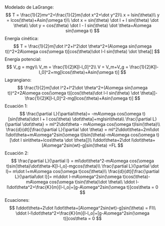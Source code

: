 Modelado de LaGrange:
$$
T = \frac{1}{2}mv^2=\frac{1}{2}m(\dot x^2+\dot y^2)\\
x = lsin(\theta)\\
y = lcos(\theta)+Asin(\omega t)\\
\dot x = sin(\theta) \dot l + l sin(\theta) \dot \theta\\
\dot y = cos(\theta) \dot l - l sin(\theta) \dot \theta+A\omega sin(\omega t)
$$
Energía cinética:
$$
T = \frac{1}{2}m[\dot l^2+l^2\dot \theta^2+(A\omega sin(\omega t))^2+2A\omega cos(\omega t)[cos(\theta)\dot l-l sin(\theta) \dot \theta]]
$$
Energía potencial:
$$
V_g = mgy\\
V_m = \frac{1}{2}K[l-l_0]^2\\
V = V_m+V_g = \frac{1}{2}K[l-l_0]^2+mg[lcos(\theta)+Asin(\omega t)]
$$
Lagrangiano:
$$
\frac{1}{2}m[\dot l^2+l^2\dot \theta^2+(A\omega sin(\omega t))^2+2A\omega cos(\omega t)[cos(\theta)\dot l-l sin(\theta) \dot \theta]]-\frac{1}{2}K[l-l_0]^2-mg[lcos(\theta)+Asin(\omega t)]
$$
Ecuación 1:
$$
\frac{\partial L}{\partial\theta}= -mA\omega cos(\omega t)[sin(\theta)\dot l + l cos(\theta) \dot\theta]+mglsin\theta\\
\frac{\partial L}{\partial \dot\theta} = ml^2\dot\theta - mA\omega cos(\omega t)lsin(\theta)\\
\frac{d}{dt}[\frac{\partial L}{\partial \dot \theta} = ml^2\ddot\theta+2ml\dot l\dot\theta+mA\omega^2sin(\omega t)lsin(\theta)-mA\omega cos(\omega t)[\dot l sin\theta+lcos\theta \dot \theta]]\\
l\ddot\theta+2\dot l\dot\theta+[A\omega^2sin(wt)-g]sin(\theta) =FL
$$
Ecuación 2:
$$
\frac{\partial L}{\partial l} = ml\dot\theta^2-mA\omega cos(\omega t)sin(\theta)\dot\theta-K[l-l_o]-mgcos(\theta)\\
\frac{\partial L}{\partial \dot l}= m\dot l+mA\omega cos(\omega t)cos(\theta)\\
\frac{d}{dt}[\frac{\partial L}{\partial\dot l}]= m\ddot l-mA\omega^2sin(\omega t)cos(\theta)-mA\omega cos(\omega t)sin(\theta)\dot \theta\\
\ddot l-l\dot\theta^2+\frac{K}{m}[l-l_o]+[g-A\omega^2sin(\omega t)]cos\theta = 0
$$
Ecuaciones:
$$
l\ddot\theta+2\dot l\dot\theta+[A\omega^2sin(wt)-g]sin(\theta) = Fl\\
\ddot l-l\dot\theta^2+\frac{K}{m}[l-l_o]+[g-A\omega^2sin(\omega t)]cos\theta = 0
$$
